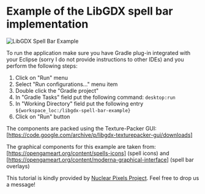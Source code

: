 # Example of the LibGDX spell bar implementation

![LibGDX Spell Bar Example](https://github.com/serhiy/libgdx-spell-bar-example/blob/master/libgdx-spell-bar-example.gif)

To run the application make sure you have Gradle plug-in integrated with your Eclipse (sorry I do not provide instructions to other IDEs) and you perform the following steps:
1. Click on "Run" menu
2. Select "Run configurations..." menu item
3. Double click the "Gradle project"
4. In "Gradle Tasks" field put the following command: `desktop:run`
5. In "Working Directory" field put the following entry `${workspace_loc:/libgdx-spell-bar-example}`
6. Click on "Run" button

The components are packed using the Texture-Packer GUI: [https://code.google.com/archive/p/libgdx-texturepacker-gui/downloads]

The graphical components for this example are taken from: [https://opengameart.org/content/spells-icons] (spell icons) and [https://opengameart.org/content/moderna-graphical-interface] (spell bar overlays)

This tutorial is kindly provided by [Nuclear Pixels Project](http://www.nuclearpixels.com/). Feel free to drop us a message!